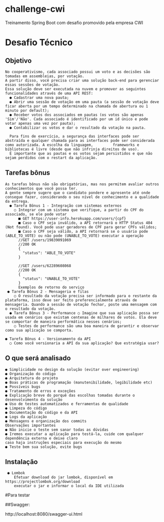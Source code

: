 # challenge-cwi
Treinamento Spring Boot com desafio promovido pela empresa CWI

# Desafio Técnico
## Objetivo
    No cooperativismo, cada associado possui um voto e as decisões são tomadas em assembleias, por votação. 
    A partir disso, você precisa criar uma solução back-end para gerenciar essas sessões de votação.
    Essa solução deve ser executada na nuvem e promover as seguintes funcionalidades através de uma API REST: 
      ● Cadastrar uma nova pauta;
      ● Abrir uma sessão de votação em uma pauta (a sessão de votação deve ficar aberta por um tempo determinado na chamada de abertura ou 1 minuto por default);
      ● Receber votos dos associados em pautas (os votos são apenas 'Sim'/'Não'. Cada associado é identificado por um id único e pode votar apenas uma vez por pauta);
      ● Contabilizar os votos e dar o resultado da votação na pauta.
    
      Para fins de exercício, a segurança das interfaces pode ser abstraída e qualquer chamada para as interfaces pode ser considerada como autorizada. A escolha da linguagem,         frameworks e bibliotecas é livre (desde que não infrinja direitos de uso).
      É importante que as pautas e os votos sejam persistidos e que não sejam perdidos com o restart da aplicação.
## Tarefas bônus

    As tarefas bônus não são obrigatórias, mas nos permitem avaliar outros conhecimentos que você possa ter. 
    A gente sempre sugere que o candidato pondere e apresente até onde consegue fazer, considerando o seu nível de conhecimento e a qualidade da entrega.
      ● Tarefa Bônus 1 - Integração com sistemas externos 
        ○ Integrar com um sistema que verifique, a partir do CPF do associado, se ele pode votar
          ■ GET https://user-info.herokuapp.com/users/{cpf}
          ■ Caso o CPF seja inválido, a API retornará o HTTP Status 404 (Not found). Você pode usar geradores de CPF para gerar CPFs válidos;
          ■ Caso o CPF seja válido, a API retornará se o usuário pode (ABLE_TO_VOTE) ou não pode (UNABLE_TO_VOTE) executar a operação
          //GET /users/19839091069
          //200 OK
          {
            "status": "ABLE_TO_VOTE"
          }
          
          //GET /users/62289608068
          //200 OK
          {
            "status": "UNABLE_TO_VOTE"
          } 
          Exemplos de retorno do serviço
     ● Tarefa Bônus 2 - Mensageria e filas
        ○ O resultado da votação precisa ser informado para o restante da plataforma, isso deve ser feito preferencialmente através de mensageria. Quando a sessão de votação fechar, poste uma mensagem com o resultado da votação.
      ● Tarefa Bônus 3 - Performance ○ Imagine que sua aplicação possa ser usada em cenários que existam centenas de milhares de votos. Ela deve se comportar de maneira performática nesses cenários;
        ○ Testes de performance são uma boa maneira de garantir e observar como sua aplicação se comporta.

    ● Tarefa Bônus 4 - Versionamento da API
      ○ Como você versionaria a API da sua aplicação? Que estratégia usar?
      
## O que será analisado
    ● Simplicidade no design da solução (evitar over engineering)
    ● Organização do código
    ● Arquitetura do projeto
    ● Boas práticas de programação (manutenibilidade, legibilidade etc)
    ● Possíveis bugs
    ● Tratamento de erros e exceções
    ● Explicação breve do porquê das escolhas tomadas durante o desenvolvimento da solução
    ● Uso de testes automatizados e ferramentas de qualidade
    ● Limpeza do código
    ● Documentação do código e da API
    ● Logs da aplicação
    ● Mensagens e organização dos commits
    Observações importantes
    ● Não inicie o teste sem sanar todas as dúvidas
    ● Iremos executar a aplicação para testá-la, cuide com qualquer dependência externa e deixe claro 
    caso haja instruções especiais para execução do mesmo
    ● Teste bem sua solução, evite bugs
    
## Instalação
	 ● Lombok
		Efetuar download do jar lombok, disponível em https://projectlombok.org/download 
		executar o jar e informar o local da IDE utilizada
		
#Para testar		


##Swagger:

http://localhost:8080/swagger-ui.html		
		
	
